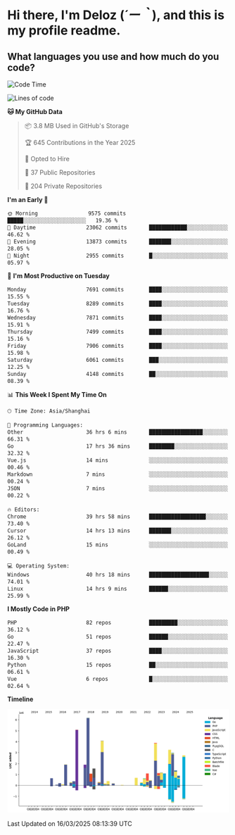 # **Hi there, I'm Deloz (*´ー｀*), and this is my profile readme.**

## **What languages you use and how much do you code?**

<!--START_SECTION:waka-->
![Code Time](http://img.shields.io/badge/Code%20Time-5%2C909%20hrs%2031%20mins-blue)

![Lines of code](https://img.shields.io/badge/From%20Hello%20World%20I%27ve%20Written-46.1%20million%20lines%20of%20code-blue)

**🐱 My GitHub Data** 

> 📦 3.8 MB Used in GitHub's Storage 
 > 
> 🏆 645 Contributions in the Year 2025
 > 
> 💼 Opted to Hire
 > 
> 📜 37 Public Repositories 
 > 
> 🔑 204 Private Repositories 
 > 
**I'm an Early 🐤** 

```text
🌞 Morning                9575 commits        █████░░░░░░░░░░░░░░░░░░░░   19.36 % 
🌆 Daytime                23062 commits       ████████████░░░░░░░░░░░░░   46.62 % 
🌃 Evening                13873 commits       ███████░░░░░░░░░░░░░░░░░░   28.05 % 
🌙 Night                  2955 commits        █░░░░░░░░░░░░░░░░░░░░░░░░   05.97 % 
```
📅 **I'm Most Productive on Tuesday** 

```text
Monday                   7691 commits        ████░░░░░░░░░░░░░░░░░░░░░   15.55 % 
Tuesday                  8289 commits        ████░░░░░░░░░░░░░░░░░░░░░   16.76 % 
Wednesday                7871 commits        ████░░░░░░░░░░░░░░░░░░░░░   15.91 % 
Thursday                 7499 commits        ████░░░░░░░░░░░░░░░░░░░░░   15.16 % 
Friday                   7906 commits        ████░░░░░░░░░░░░░░░░░░░░░   15.98 % 
Saturday                 6061 commits        ███░░░░░░░░░░░░░░░░░░░░░░   12.25 % 
Sunday                   4148 commits        ██░░░░░░░░░░░░░░░░░░░░░░░   08.39 % 
```


📊 **This Week I Spent My Time On** 

```text
🕑︎ Time Zone: Asia/Shanghai

💬 Programming Languages: 
Other                    36 hrs 6 mins       █████████████████░░░░░░░░   66.31 % 
Go                       17 hrs 36 mins      ████████░░░░░░░░░░░░░░░░░   32.32 % 
Vue.js                   14 mins             ░░░░░░░░░░░░░░░░░░░░░░░░░   00.46 % 
Markdown                 7 mins              ░░░░░░░░░░░░░░░░░░░░░░░░░   00.24 % 
JSON                     7 mins              ░░░░░░░░░░░░░░░░░░░░░░░░░   00.22 % 

🔥 Editors: 
Chrome                   39 hrs 58 mins      ██████████████████░░░░░░░   73.40 % 
Cursor                   14 hrs 13 mins      ███████░░░░░░░░░░░░░░░░░░   26.12 % 
GoLand                   15 mins             ░░░░░░░░░░░░░░░░░░░░░░░░░   00.49 % 

💻 Operating System: 
Windows                  40 hrs 18 mins      ███████████████████░░░░░░   74.01 % 
Linux                    14 hrs 9 mins       ██████░░░░░░░░░░░░░░░░░░░   25.99 % 
```

**I Mostly Code in PHP** 

```text
PHP                      82 repos            █████████░░░░░░░░░░░░░░░░   36.12 % 
Go                       51 repos            ██████░░░░░░░░░░░░░░░░░░░   22.47 % 
JavaScript               37 repos            ████░░░░░░░░░░░░░░░░░░░░░   16.30 % 
Python                   15 repos            ██░░░░░░░░░░░░░░░░░░░░░░░   06.61 % 
Vue                      6 repos             █░░░░░░░░░░░░░░░░░░░░░░░░   02.64 % 
```



**Timeline**

![Lines of Code chart](https://raw.githubusercontent.com/deloz/deloz/main/assets/bar_graph.png)


 Last Updated on 16/03/2025 08:13:39 UTC
<!--END_SECTION:waka-->
